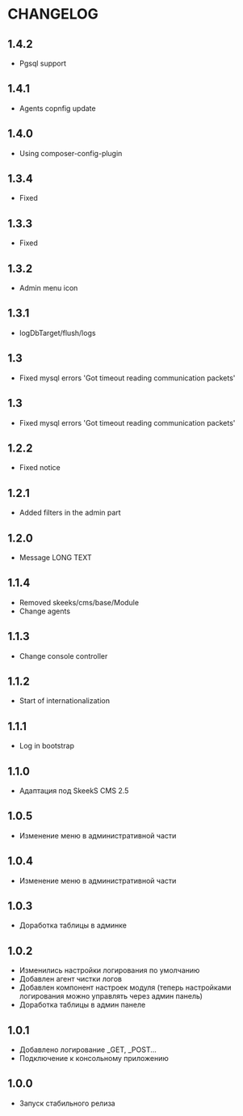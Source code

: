 CHANGELOG
==============

1.4.2
-----------------
 * Pgsql support
 
1.4.1
-----------------
 * Agents copnfig update
 
1.4.0
-----------------
 * Using composer-config-plugin
 
1.3.4
-----------------
  * Fixed
  
1.3.3
-----------------
  * Fixed
  
1.3.2
-----------------
  * Admin menu icon

1.3.1
-----------------
  * logDbTarget/flush/logs

1.3
-----------------
  * Fixed mysql errors 'Got timeout reading communication packets'

1.3
-----------------
  * Fixed mysql errors 'Got timeout reading communication packets'

1.2.2
-----------------
  * Fixed notice

1.2.1
-----------------
  * Added filters in the admin part

1.2.0
-----------------
  * Message LONG TEXT

1.1.4
-----------------
  * Removed skeeks/cms/base/Module
  * Change agents

1.1.3
-----------------
  * Change console controller
 
1.1.2
-----------------
  * Start of internationalization

1.1.1
-----------------
  * Log in bootstrap

1.1.0
-----------------
  * Адаптация под SkeekS CMS 2.5

1.0.5
-----------------
  * Изменение меню в административной части

1.0.4
-----------------
  * Изменение меню в административной части

1.0.3
-----------------
  * Доработка таблицы в админке
  
1.0.2
-----------------
  * Изменились настройки логирования по умолчанию
  * Добавлен агент чистки логов
  * Добавлен компонент настроек модуля (теперь настройками логирования можно управлять через админ панель)
  * Доработка таблицы в админ панеле
  
1.0.1
-----------------
  * Добавлено логирование _GET, _POST...
  * Подключение к консольному приложению
  
1.0.0
-----------------
  * Запуск стабильного релиза
